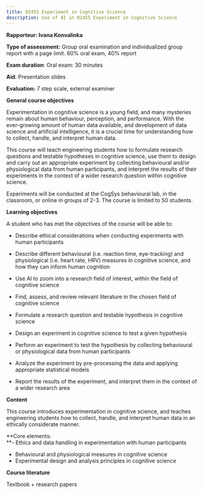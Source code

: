 ```yaml
---
title: 02455 Experiment in Cognitive Science
description: Use of AI in 02455 Experiment in Cognitive Science
---
```


**Rapporteur: Ivana Konvalinka**

**Type of assessment:** Group oral examination and individualized group
report with a page limit. 60% oral exam, 40% report

**Exam duration**: Oral exam: 30 minutes

**Aid**: Presentation slides

**Evaluation:** 7 step scale, external examiner

**General course objectives**

Experimentation in cognitive science is a young field, and many
mysteries remain about human behaviour, perception, and performance.
With the ever-growing amount of human data available, and development of
data science and artificial intelligence, it is a crucial time for
understanding how to collect, handle, and interpret human data.   
  
This course will teach engineering students how to formulate research
questions and testable hypotheses in cognitive science, use them to
design and carry out an appropriate experiment by collecting behavioural
and/or physiological data from human participants, and interpret the
results of their experiments in the context of a wider research question
within cognitive science.   
  
Experiments will be conducted at the CogSys behavioural lab, in the
classroom, or online in groups of 2-3. The course is limited to 50
students. 

**Learning objectives**

A student who has met the objectives of the course will be able to:

-   Describe ethical considerations when conducting experiments with
    human participants

-   Describe different behavioural (i.e. reaction time, eye-tracking)
    and physiological (i.e. heart rate, HRV) measures in cognitive
    science, and how they can inform human cognition

-   Use AI to zoom into a research field of interest, within the field
    of cognitive science

-   Find, assess, and review relevant literature in the chosen field of
    cognitive science

-   Formulate a research question and testable hypothesis in cognitive
    science

-   Design an experiment in cognitive science to test a given hypothesis

-   Perform an experiment to test the hypothesis by collecting
    behavioural or physiological data from human participants

-   Analyze the experiment by pre-processing the data and applying
    appropriate statistical models

-   Report the results of the experiment, and interpret them in the
    context of a wider research area

**Content**

This course introduces experimentation in cognitive science, and teaches
engineering students how to collect, handle, and interpret human data in
an ethically considerate manner.   
  
**Core elements:   
**- Ethics and data handling in experimentation with human
participants   
- Behavioural and physiological measures in cognitive science   
- Experimental design and analysis principles in cognitive science

**Course literature**

Textbook + research papers

